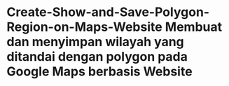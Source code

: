 # Create-Show-and-Save-Polygon-Region-on-Maps-Website Membuat dan menyimpan wilayah yang ditandai dengan polygon pada Google Maps berbasis Website
